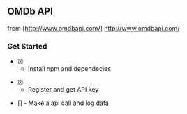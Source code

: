 ## OMDb API
from [http://www.omdbapi.com/] http://www.omdbapi.com/

### Get Started
* [x] - Install npm and dependecies
- [x] - Register and get API key
* []  - Make a api call and log data
    